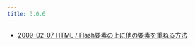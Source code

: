 ```yaml
---
title: 3.0.6
---
```



- [2009-02-07 HTML / Flash要素の上に他の要素を重ねる方法](./../../../../../d/2009/02/07/Firefox_で_Flash_要素の上に他の要素を重ねる方法.md)




